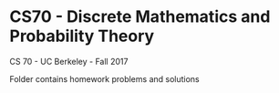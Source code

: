 # CS70 - Discrete Mathematics and Probability Theory
CS 70 - UC Berkeley - Fall 2017

Folder contains homework problems and solutions
